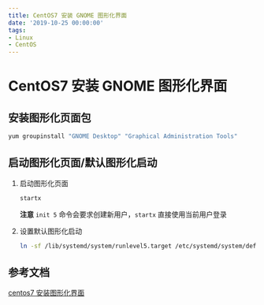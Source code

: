 ```yaml
---
title: CentOS7 安装 GNOME 图形化界面
date: '2019-10-25 00:00:00'
tags:
- Linux
- CentOS
---
```

# CentOS7 安装 GNOME 图形化界面

## 安装图形化页面包
```bash
yum groupinstall "GNOME Desktop" "Graphical Administration Tools"
```

## 启动图形化页面/默认图形化启动
1. 启动图形化页面

   ```bash
   startx
   ```

   **注意**
   `init 5` 命令会要求创建新用户，`startx` 直接使用当前用户登录

2. 设置默认图形化启动

   ```bash
   ln -sf /lib/systemd/system/runlevel5.target /etc/systemd/system/default.target
   ```


## 参考文档
[centos7 安装图形化界面](https://cloud.tencent.com/developer/article/1197735)
